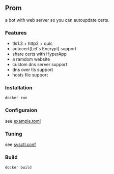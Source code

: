 ## Prom
a bot with web server so you can autoupdate certs.

### Features
* tls1.3 + http2 + quic
* autocert(Let's Encrypt) support
* share certs with HyperApp
* a ramdom website
* custom dns server support
* dns over tls support
* hosts file support

### Installation
```
docker run
```

### Configuraion
see [example.toml](example.toml)

### Tuning
see [sysctl.conf](https://phuslu.github.io/sysctl.conf)

### Build
```
docker build
```
